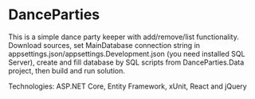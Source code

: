 # DanceParties

This is a simple dance party keeper with add/remove/list functionality. Download sources, set MainDatabase connection string in appsettings.json/appsettings.Development.json (you need installed SQL Server), create and fill database by SQL scripts from DanceParties.Data project, then build and run solution.

Technologies: ASP.NET Core, Entity Framework, xUnit, React and jQuery

